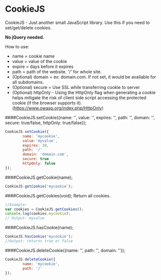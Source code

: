 CookieJS
========
CookieJS - Just another small JavaScript library. Use this if you need to set/get/delete cookies.

**No jQuery needed.**

How to use:
* name = cookie name
* value = value of the cookie
* expire = days before it expires
* path = path of the website. '/' for whole site.
* (Optional) domain = ex: domain.com. If not set, it would be available for all subdomains.
* (Optional) secure = Use SSL while transferring cookie to server
* (Optional) httpOnly -  Using the HttpOnly flag when generating a cookie helps mitigate the risk of client side script accessing the protected cookie (if the browser supports it). (https://www.owasp.org/index.php/HttpOnly)

####CookieJS.setCookie({name: '', value: '', expires: '', path: '', domain: '', secure: true/false, httpOnly: true/false});
```javascript
CookieJS.setCookie({
        name: 'mycookie',
        value:'myvalue',
        expires: 30,
        path: '/'
        domain: 'domain.com',
        secure: true
        httpOnly: false
});
```

####CookieJS.getCookie(name);
```javascript
CookieJS.getCookie('mycookie');
```

####CookieJS.getCookies(void); Return all cookies.
```javascript
//Example:
var cookies = CookieJS.getCookies();
console.log(cookies.mycookie);
// Output: myvalue
```

####CookieJS.hasCookie(name);
```javascript
CookieJS.hasCookie('mycookie');
//Output: returns true or false
```

####CookieJS.deleteCookie({name: '', path: '', domain: ''});
```javascript
CookieJS.deleteCookie({
        name: 'mycookie',
        path: '/'
});
```